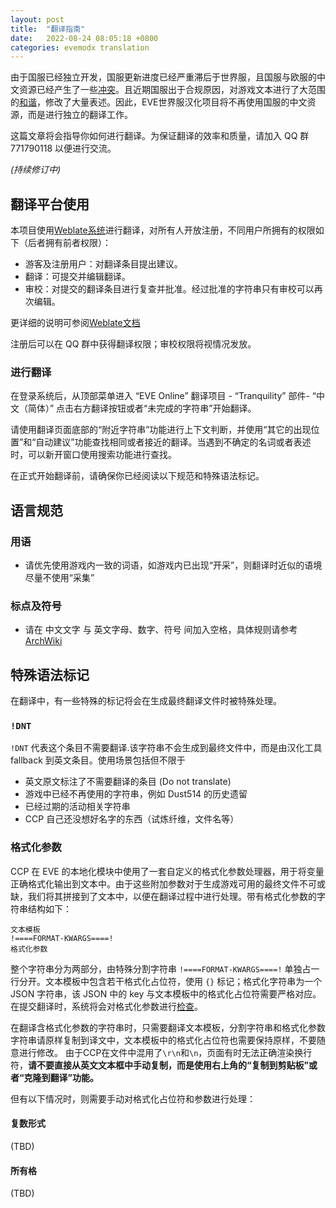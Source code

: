 ```yaml
---
layout: post
title:  "翻译指南"
date:   2022-08-24 08:05:18 +0800
categories: evemodx translation
---
```


由于国服已经独立开发，国服更新进度已经严重滞后于世界服，且国服与欧服的中文资源已经产生了一些[冲突](https://p.sda1.dev/4/09628a3c84b47b5654e08276c319e240/Snipaste_2022-01-18_19-16-40.jpg)。且近期国服出于合规原因，对游戏文本进行了大范围的[和谐](https://blog.evemodx.com/2022/08/10/yc124-cn-servers/)，修改了大量表述。因此，EVE世界服汉化项目将不再使用国服的中文资源，而是进行独立的翻译工作。

这篇文章将会指导你如何进行翻译。为保证翻译的效率和质量，请加入 QQ 群 771790118 以便进行交流。

*(持续修订中)*

## 翻译平台使用

本项目使用[Weblate系统](https://weblate.evemodx.com/)进行翻译，对所有人开放注册，不同用户所拥有的权限如下（后者拥有前者权限）：

- 游客及注册用户：对翻译条目提出建议。
- 翻译：可提交并编辑翻译。
- 审校：对提交的翻译条目进行复查并批准。经过批准的字符串只有审校可以再次编辑。

更详细的说明可参阅[Weblate文档](https://docs.weblate.org/en/latest/workflows.html)

注册后可以在 QQ 群中获得翻译权限；审校权限将视情况发放。

### 进行翻译

在登录系统后，从顶部菜单进入 “EVE Online” 翻译项目 - “Tranquility” 部件- “中文（简体）” 点击右方翻译按钮或者“未完成的字符串”开始翻译。

请使用翻译页面底部的“附近字符串”功能进行上下文判断，并使用“其它的出现位置”和“自动建议”功能查找相同或者接近的翻译。当遇到不确定的名词或者表述时，可以新开窗口使用搜索功能进行查找。

在正式开始翻译前，请确保你已经阅读以下规范和特殊语法标记。

## 语言规范

### 用语

- 请优先使用游戏内一致的词语，如游戏内已出现“开采”，则翻译时近似的语境尽量不使用“采集”

### 标点及符号

- 请在 中文文字 与 英文字母、数字、符号 间加入空格，具体规则请参考 [ArchWiki](https://wiki.archlinux.org/title/Help:Style_(%E7%AE%80%E4%BD%93%E4%B8%AD%E6%96%87)#%E4%B8%AD%E8%8B%B1%E6%96%87%E6%B7%B7%E6%8E%92)

## 特殊语法标记

在翻译中，有一些特殊的标记将会在生成最终翻译文件时被特殊处理。

### `!DNT`

`!DNT` 代表这个条目不需要翻译.该字符串不会生成到最终文件中，而是由汉化工具 fallback 到英文条目。使用场景包括但不限于
- 英文原文标注了不需要翻译的条目 (Do not translate)
- 游戏中已经不再使用的字符串，例如 Dust514 的历史遗留
- 已经过期的活动相关字符串
- CCP 自己还没想好名字的东西（试炼纤维，文件名等）

### 格式化参数
CCP 在 EVE 的本地化模块中使用了一套自定义的格式化参数处理器，用于将变量正确格式化输出到文本中。由于这些附加参数对于生成游戏可用的最终文件不可或缺，我们将其拼接到了文本中，以便在翻译过程中进行处理。带有格式化参数的字符串结构如下：

```
文本模板
!====FORMAT-KWARGS====!
格式化参数
```

整个字符串分为两部分，由特殊分割字符串 `!====FORMAT-KWARGS====!` 单独占一行分开。文本模板中包含若干格式化占位符，使用 `{}` 标记；格式化字符串为一个 JSON 字符串，该 JSON 中的 key 与文本模板中的格式化占位符需要严格对应。在提交翻译时，系统将会对格式化参数进行[检查](https://p.sda1.dev/6/a4cb2a731739bdf36272e255f512f5bc/Snipaste_2022-08-24_09-03-56.png)。

在翻译含格式化参数的字符串时，只需要翻译文本模板，分割字符串和格式化参数字符串请原样复制到译文中，文本模板中的格式化占位符也需要保持原样，不要随意进行修改。
由于CCP在文件中混用了`\r\n`和`\n`，页面有时无法正确渲染换行符，**请不要直接从英文文本框中手动复制，而是使用右上角的“复制到剪贴板”或者“克隆到翻译”功能。**

但有以下情况时，则需要手动对格式化占位符和参数进行处理：

#### 复数形式

(TBD)

#### 所有格

(TBD)


